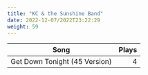 ```yaml
---
title: "KC & the Sunshine Band"
date: 2022-12-07/2022T23:22:29
weight: 59
---
```




 Song | Plays 
----- | -----:
Get Down Tonight (45 Version) | 4
